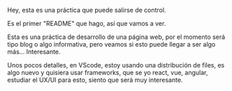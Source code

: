 Hey, esta es una práctica que puede salirse de control.

Es el primer "README" que hago, así que vamos a ver.

Esta es una práctica de desarrollo de una página web, por el momento será tipo blog o algo informativa,
pero veamos si esto puede llegar a ser algo más... Interesante.

Unos pocos detalles, en VScode, estoy usando una distribución de files, es algo nuevo y quisiera usar
frameworks, que se yo react, vue, angular, estudiar el UX/UI para esto, siento que será muy interesante.